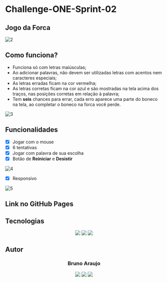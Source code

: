 # Challenge-ONE-Sprint-02
## Jogo da Forca

![2](https://user-images.githubusercontent.com/101733555/191281636-ae82f7d2-0e5a-4ad8-b39c-815e6e978fc9.png)

## Como funciona?
* Funciona só com letras maiúsculas;
* Ao adicionar palavras, não devem ser utilizadas letras com acentos nem caracteres especiais;
* As letras erradas ficam na cor vermelha;
* As letras corretas ficam na cor azul e são mostradas na tela acima dos traços, nas posições corretas em relação à palavra;
* Tem **seis** chances para errar, cada erro aparece uma parte do boneco na tela, ao completar o boneco na forca você perde.

![3](https://user-images.githubusercontent.com/101733555/191283941-e9ea8052-d3dc-41f4-aca1-f1cf21811d8b.png)

## Funcionalidades
- [x] Jogar com o mouse
- [X] 6 tentativas
- [X] Jogar com palavra de sua escolha
- [X] Botão de **Reiniciar** e **Desistir**

![4](https://user-images.githubusercontent.com/101733555/191286741-6c8a2b39-b1a0-4d84-a461-da18905a8b9b.jpg)

- [X] Responsivo 

![5](https://user-images.githubusercontent.com/101733555/191288902-46670ad4-9cfc-4d55-af9b-fe86c1989337.jpg)


## Link no GitHub Pages

## Tecnologias

<p align="center">
  <a href="https://html.com/"><img src="https://img.shields.io/badge/html5-%23E34F26.svg?style=for-the-badge&logo=html5&logoColor=white"/></a>
  <a href="https://www.w3.org/Style/CSS/Overview.en.html"><img src="https://img.shields.io/badge/css3-%231572B6.svg?style=for-the-badge&logo=css3&logoColor=white"/></a>
  <a href="https://www.javascript.com/"><img src="https://img.shields.io/badge/javascript-%23323330.svg?style=for-the-badge&logo=javascript&logoColor=%23F7DF1E"/></a>
</p>

Autor
------
<h3 align="center">Bruno Araujo</h3>
<p align="center">
 <a href="https://www.facebook.com/bruno.araujo.7355/"><img src="https://img.shields.io/badge/Facebook-1877F2?style=for-the-badge&logo=facebook&logoColor=white"></img></a>
 <a href="https://www.instagram.com/_brunoarauj_o/"><img src="https://img.shields.io/badge/Instagram-%23E4405F.svg?style=for-the-badge&logo=Instagram&logoColor=white"></img></a>
 <a href="https://www.linkedin.com/in/brunoaneves/"><img src="https://img.shields.io/badge/linkedin-%230077B5.svg?style=for-the-badge&logo=linkedin&logoColor=white"></img></a>
</p>
